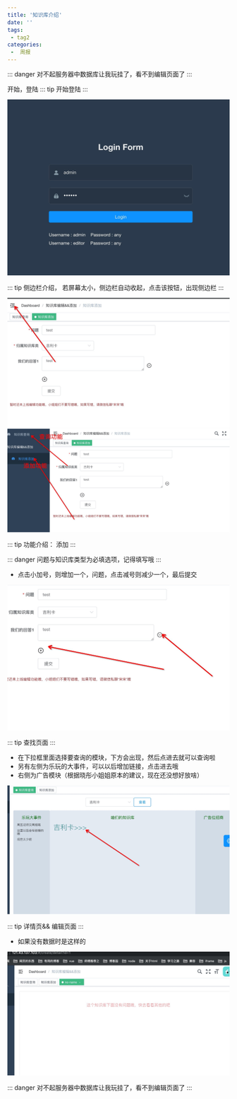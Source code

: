 ```yaml
---
title: '知识库介绍'
date: ''
tags:
 - tag2
categories:
 -  周报
---
```

::: danger
对不起服务器中数据库让我玩挂了，看不到编辑页面了
:::

开始，登陆
::: tip
开始登陆
:::

![An image](./WechatIMG8680.jpeg)

::: tip
侧边栏介绍， 若屏幕太小，侧边栏自动收起，点击该按钮，出现侧边栏
:::

![An image](./WechatIMG8673.jpeg)
![An image](./WechatIMG8676.jpeg)

::: tip
功能介绍： 添加
:::

::: danger
问题与知识库类型为必填选项，记得填写哦
:::

- 点击小加号，则增加一个，问题，点击减号则减少一个，最后提交

![An image](./WechatIMG8675.jpeg)


::: tip
查找页面
:::

- 在下拉框里面选择要查询的模块，下方会出现，然后点进去就可以查询啦
- 另有左侧为乐玩的大事件，可以以后增加链接，点击进去哦
- 右侧为广告模块（根据晓彤小姐姐原本的建议，现在还没想好放啥）

![An image](./WechatIMG8678.jpeg)

::: tip
详情页&& 编辑页面
:::

- 如果没有数据时是这样的
  
![An image](./WechatIMG8679.jpeg)

::: danger
对不起服务器中数据库让我玩挂了，看不到编辑页面了
:::
 
